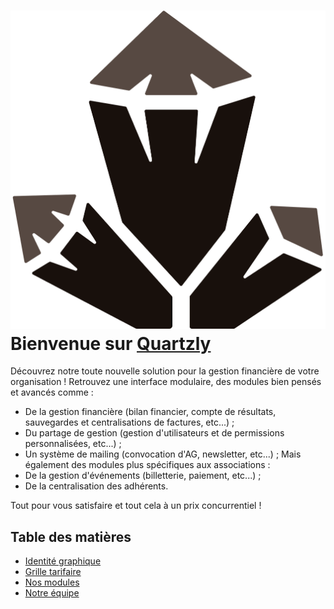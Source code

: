 # ![logo](https://github.com/Quartzly/.github/blob/main/profile/dark-logo.png) Bienvenue sur [Quartzly](https://www.quartzly.fr/)
Découvrez notre toute nouvelle solution pour la gestion financière de votre organisation !
Retrouvez une interface modulaire, des modules bien pensés et avancés comme :
- De la gestion financière (bilan financier, compte de résultats, sauvegardes et centralisations de factures, etc...) ;
- Du partage de gestion (gestion d'utilisateurs et de permissions personnalisées, etc...) ;
- Un système de mailing (convocation d'AG, newsletter, etc...) ;
Mais également des modules plus spécifiques aux associations :
- De la gestion d'événements (billetterie, paiement, etc...) ;
- De la centralisation des adhérents.

Tout pour vous satisfaire et tout cela à un prix concurrentiel !

## Table des matières
- [Identité graphique](https://github.com/Quartzly/.github/blob/main/profile/GRAPHIC_IDENTITY.md)
- [Grille tarifaire](https://github.com/Quartzly/.github/blob/main/profile/PRICING.md)
- [Nos modules](https://github.com/Quartzly/.github/blob/main/profile/MODULES.md)
- [Notre équipe](https://github.com/Quartzly/.github/blob/main/profile/TEAM.md)
